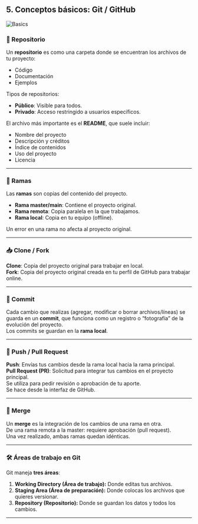 
## 5. Conceptos básicos: Git / GitHub
![Basics](Basics.gif)
### 📂 Repositorio
Un **repositorio** es como una carpeta donde se encuentran los archivos de tu proyecto:  
- Código  
- Documentación  
- Ejemplos  

Tipos de repositorios:  
- **Público**: Visible para todos.  
- **Privado**: Acceso restringido a usuarios específicos.  

El archivo más importante es el **README**, que suele incluir:  
- Nombre del proyecto  
- Descripción y créditos  
- Índice de contenidos  
- Uso del proyecto  
- Licencia  

---

### 🌿 Ramas
Las **ramas** son copias del contenido del proyecto.  
- **Rama master/main**: Contiene el proyecto original.  
- **Rama remota**: Copia paralela en la que trabajamos.  
- **Rama local**: Copia en tu equipo (offline).  

Un error en una rama no afecta al proyecto original.  

---

### 📥 Clone / Fork
**Clone**: Copia del proyecto original para trabajar en local.  
**Fork**: Copia del proyecto original creada en tu perfil de GitHub para trabajar online.  

---

### 💾 Commit
Cada cambio que realizas (agregar, modificar o borrar archivos/líneas) se guarda en un **commit**, que funciona como un registro o “fotografía” de la evolución del proyecto.  
Los commits se guardan en la **rama local**.  

---

### 🚀 Push / Pull Request
**Push**: Envías tus cambios desde la rama local hacia la rama principal.  
**Pull Request (PR)**: Solicitud para integrar tus cambios en el proyecto principal.  
Se utiliza para pedir revisión o aprobación de tu aporte.  
Se hace desde la interfaz de GitHub.  

---

### 🔀 Merge
Un **merge** es la integración de los cambios de una rama en otra.  
De una rama remota a la master: requiere aprobación (pull request).  
Una vez realizado, ambas ramas quedan idénticas.  

---

### 🛠 Áreas de trabajo en Git
Git maneja **tres áreas**:  
1. **Working Directory (Área de trabajo):** Donde editas tus archivos.  
2. **Staging Area (Área de preparación):** Donde colocas los archivos que quieres versionar.  
3. **Repository (Repositorio):** Donde se guardan los datos y todos los cambios.  

---
